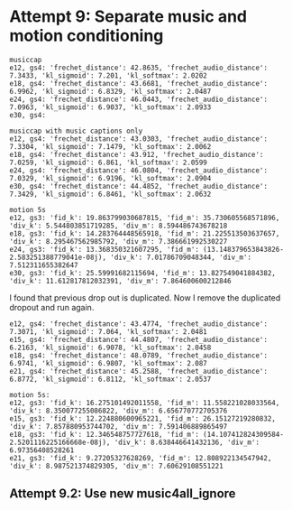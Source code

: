 
# Attempt 9: Separate music and motion conditioning

    musiccap
    e12, gs4: 'frechet_distance': 42.8635, 'frechet_audio_distance': 7.3433, 'kl_sigmoid': 7.201, 'kl_softmax': 2.0202
    e18, gs4: 'frechet_distance': 43.6681, 'frechet_audio_distance': 6.9962, 'kl_sigmoid': 6.8329, 'kl_softmax': 2.0487
    e24, gs4: 'frechet_distance': 46.0443, 'frechet_audio_distance': 7.0963, 'kl_sigmoid': 6.9037, 'kl_softmax': 2.0933
    e30, gs4:

    musiccap with music captions only
    e12, gs4: 'frechet_distance': 43.0303, 'frechet_audio_distance': 7.3304, 'kl_sigmoid': 7.1479, 'kl_softmax': 2.0062
    e18, gs4: 'frechet_distance': 43.912, 'frechet_audio_distance': 7.0259, 'kl_sigmoid': 6.861, 'kl_softmax': 2.0599
    e24, gs4: 'frechet_distance': 46.0804, 'frechet_audio_distance': 7.0329, 'kl_sigmoid': 6.9196, 'kl_softmax': 2.0904
    e30, gs4: 'frechet_distance': 44.4852, 'frechet_audio_distance': 7.3429, 'kl_sigmoid': 6.8461, 'kl_softmax': 2.0632

    motion 5s
    e12, gs3: 'fid_k': 19.863799030687815, 'fid_m': 35.730605568571896, 'div_k': 5.544803851719285, 'div_m': 8.594486743678218
    e18, gs3: 'fid_k': 14.283764448565918, 'fid_m': 21.225513503637657, 'div_k': 8.295467562985792, 'div_m': 7.386661992530227
    e24, gs3: 'fid_k': 13.368350321607295, 'fid_m': (13.148379653843826-2.583251388779041e-08j), 'div_k': 7.01786709048344, 'div_m': 7.512311655382647
    e30, gs3: 'fid_k': 25.59991682115694, 'fid_m': 13.827549041884382, 'div_k': 11.612817812032391, 'div_m': 7.864600600212846

I found that previous drop out is duplicated. Now I remove the 
duplicated dropout and run again.

    e12, gs4: 'frechet_distance': 43.4774, 'frechet_audio_distance': 7.3071, 'kl_sigmoid': 7.064, 'kl_softmax': 2.0481
    e15, gs4: 'frechet_distance': 44.4807, 'frechet_audio_distance': 6.2163, 'kl_sigmoid': 6.9078, 'kl_softmax': 2.0458
    e18, gs4: 'frechet_distance': 48.0789, 'frechet_audio_distance': 6.9741, 'kl_sigmoid': 6.9807, 'kl_softmax': 2.087
    e21, gs4: 'frechet_distance': 45.2588, 'frechet_audio_distance': 6.8772, 'kl_sigmoid': 6.8112, 'kl_softmax': 2.0537

    motion 5s:
    e12, gs3: 'fid_k': 16.275101492011558, 'fid_m': 11.558221028033564, 'div_k': 8.350077255086822, 'div_m': 6.656770772705376
    e15, gs3: 'fid_k': 12.224880600965221, 'fid_m': 26.15127219280832, 'div_k': 7.857880953744702, 'div_m': 7.591406889865497
    e18, gs3: 'fid_k': 12.346548757727618, 'fid_m': (14.107412824309584-2.5201116225166668e-08j), 'div_k': 8.638446641432136, 'div_m': 6.97356408528261
    e21, gs3: 'fid_k': 9.27205327628269, 'fid_m': 12.808922134547942, 'div_k': 8.987521374829305, 'div_m': 7.60629108551221


## Attempt 9.2: Use new music4all_ignore

